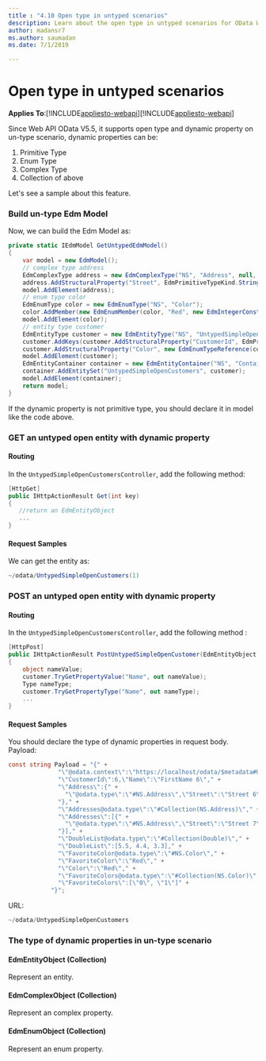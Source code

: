 ```yaml
---
title : "4.10 Open type in untyped scenarios"
description: Learn about the open type in untyped scenarios for OData WebApi. 
author: madansr7
ms.author: saumadan
ms.date: 7/1/2019

---
```

# Open type in untyped scenarios
**Applies To**:[!INCLUDE[appliesto-webapi](../includes/appliesto-webapi-v7.md)][!INCLUDE[appliesto-webapi](../includes/appliesto-webapi-v6.md)]

Since Web API OData V5.5, it supports open type and dynamic property on un-type scenario, dynamic properties can be:

1. Primitive Type
2. Enum Type
3. Complex Type
4. Collection of above

Let's see a sample about this feature.

### Build un-type Edm Model

Now, we can build the Edm Model as:

```C#
private static IEdmModel GetUntypedEdmModel()
{
    var model = new EdmModel();
    // complex type address
    EdmComplexType address = new EdmComplexType("NS", "Address", null, false, true);
    address.AddStructuralProperty("Street", EdmPrimitiveTypeKind.String);
    model.AddElement(address);
    // enum type color
    EdmEnumType color = new EdmEnumType("NS", "Color");
    color.AddMember(new EdmEnumMember(color, "Red", new EdmIntegerConstant(0)));
    model.AddElement(color);
    // entity type customer
    EdmEntityType customer = new EdmEntityType("NS", "UntypedSimpleOpenCustomer", null, false, true);
    customer.AddKeys(customer.AddStructuralProperty("CustomerId", EdmPrimitiveTypeKind.Int32));
    customer.AddStructuralProperty("Color", new EdmEnumTypeReference(color, isNullable: true));
    model.AddElement(customer);  
    EdmEntityContainer container = new EdmEntityContainer("NS", "Container");
    container.AddEntitySet("UntypedSimpleOpenCustomers", customer);
    model.AddElement(container);
    return model;
}
```

If the dynamic property is not primitive type, you should declare it in model like the code above.

### GET an untyped open entity with dynamic property

#### Routing
In the `UntypedSimpleOpenCustomersController`, add the following method:

```C#
[HttpGet]
public IHttpActionResult Get(int key)
{
   //return an EdmEntityObject
   ...
}
```

#### Request Samples
We can get the entity as:
```C#
~/odata/UntypedSimpleOpenCustomers(1)
```

### POST an untyped open entity with dynamic property

#### Routing
In the `UntypedSimpleOpenCustomersController`, add the following method :

```C#
[HttpPost]
public IHttpActionResult PostUntypedSimpleOpenCustomer(EdmEntityObject customer)
{
    object nameValue;
    customer.TryGetPropertyValue("Name", out nameValue);
    Type nameType;
    customer.TryGetPropertyType("Name", out nameType);
    ...
}
```

#### Request Samples
You should declare the type of dynamic properties in request body.
Payload:

```C#
const string Payload = "{" + 
              "\"@odata.context\":\"https://localhost/odata/$metadata#UntypedSimpleOpenCustomer/$entity\"," +
              "\"CustomerId\":6,\"Name\":\"FirstName 6\"," +
              "\"Address\":{" +
                "\"@odata.type\":\"#NS.Address\",\"Street\":\"Street 6\",\"City\":\"City 6\"" +
              "}," + 
              "\"Addresses@odata.type\":\"#Collection(NS.Address)\"," +
              "\"Addresses\":[{" +
                "\"@odata.type\":\"#NS.Address\",\"Street\":\"Street 7\",\"City\":\"City 7\"" +
              "}]," +
              "\"DoubleList@odata.type\":\"#Collection(Double)\"," +
              "\"DoubleList\":[5.5, 4.4, 3.3]," +
              "\"FavoriteColor@odata.type\":\"#NS.Color\"," +
              "\"FavoriteColor\":\"Red\"," +
              "\"Color\":\"Red\"," +
              "\"FavoriteColors@odata.type\":\"#Collection(NS.Color)\"," +
              "\"FavoriteColors\":[\"0\", \"1\"]" +
            "}";
```

URL:

```C#
~/odata/UntypedSimpleOpenCustomers
```

### The type of dynamic properties in un-type scenario

#### EdmEntityObject (Collection)
Represent an entity.

#### EdmComplexObject (Collection)
Represent an complex property.

#### EdmEnumObject (Collection)
Represent an enum property.
